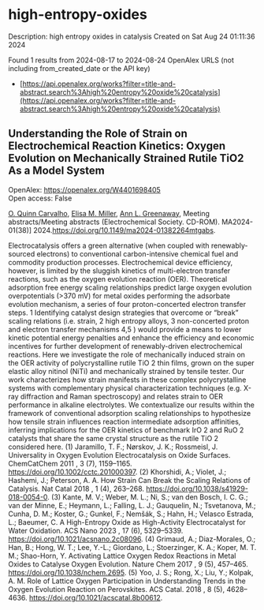 # high-entropy-oxides
Description: high entropy oxides in catalysis
Created on Sat Aug 24 01:11:36 2024

Found 1 results from 2024-08-17 to 2024-08-24
OpenAlex URLS (not including from_created_date or the API key)
- [https://api.openalex.org/works?filter=title-and-abstract.search%3Ahigh%20entropy%20oxide%20catalysis](https://api.openalex.org/works?filter=title-and-abstract.search%3Ahigh%20entropy%20oxide%20catalysis)

## Understanding the Role of Strain on Electrochemical Reaction Kinetics: Oxygen Evolution on Mechanically Strained Rutile TiO2 As a Model System   

OpenAlex: https://openalex.org/W4401698405    
Open access: False
    
[O. Quinn Carvalho](https://openalex.org/A5106617349), [Elisa M. Miller](https://openalex.org/A5030845529), [Ann L. Greenaway](https://openalex.org/A5071458569), Meeting abstracts/Meeting abstracts (Electrochemical Society. CD-ROM). MA2024-01(38)] 2024.https://doi.org/10.1149/ma2024-01382264mtgabs.
    
Electrocatalysis offers a green alternative (when coupled with renewably-sourced electrons) to conventional carbon-intensive chemical fuel and commodity production processes. Electrochemical device efficiency, however, is limited by the sluggish kinetics of multi-electron transfer reactions, such as the oxygen evolution reaction (OER). Theoretical adsorption free energy scaling relationships predict large oxygen evolution overpotentials (>370 mV) for metal oxides performing the adsorbate evolution mechanism, a series of four proton-concerted electron transfer steps. 1 Identifying catalyst design strategies that overcome or “break” scaling relations (i.e. strain, 2 high entropy alloys, 3 non-concerted proton and electron transfer mechanisms 4,5 ) would provide a means to lower kinetic potential energy penalties and enhance the efficiency and economic incentives for further development of renewably-driven electrochemical reactions. Here we investigate the role of mechanically induced strain on the OER activity of polycrystalline rutile TiO 2 thin films, grown on the super elastic alloy nitinol (NiTi) and mechanically strained by tensile tester. Our work characterizes how strain manifests in these complex polycrystalline systems with complementary physical characterization techniques (e.g. X-ray diffraction and Raman spectroscopy) and relates strain to OER performance in alkaline electrolytes. We contextualize our results within the framework of conventional adsorption scaling relationships to hypothesize how tensile strain influences reaction intermediate adsorption affinities, inferring implications for the OER kinetics of benchmark IrO 2 and RuO 2 catalysts that share the same crystal structure as the rutile TiO 2 considered here. (1) Jaramillo, T. F.; Nørskov, J. K.; Rossmeisl, J. Universality in Oxygen Evolution Electrocatalysis on Oxide Surfaces. ChemCatChem 2011 , 3 (7), 1159–1165. https://doi.org/10.1002/cctc.201000397. (2) Khorshidi, A.; Violet, J.; Hashemi, J.; Peterson, A. A. How Strain Can Break the Scaling Relations of Catalysis. Nat Catal 2018 , 1 (4), 263–268. https://doi.org/10.1038/s41929-018-0054-0. (3) Kante, M. V.; Weber, M. L.; Ni, S.; van den Bosch, I. C. G.; van der Minne, E.; Heymann, L.; Falling, L. J.; Gauquelin, N.; Tsvetanova, M.; Cunha, D. M.; Koster, G.; Gunkel, F.; Nemšák, S.; Hahn, H.; Velasco Estrada, L.; Baeumer, C. A High-Entropy Oxide as High-Activity Electrocatalyst for Water Oxidation. ACS Nano 2023 , 17 (6), 5329–5339. https://doi.org/10.1021/acsnano.2c08096. (4) Grimaud, A.; Diaz-Morales, O.; Han, B.; Hong, W. T.; Lee, Y.-L.; Giordano, L.; Stoerzinger, K. A.; Koper, M. T. M.; Shao-Horn, Y. Activating Lattice Oxygen Redox Reactions in Metal Oxides to Catalyse Oxygen Evolution. Nature Chem 2017 , 9 (5), 457–465. https://doi.org/10.1038/nchem.2695. (5) Yoo, J. S.; Rong, X.; Liu, Y.; Kolpak, A. M. Role of Lattice Oxygen Participation in Understanding Trends in the Oxygen Evolution Reaction on Perovskites. ACS Catal. 2018 , 8 (5), 4628–4636. https://doi.org/10.1021/acscatal.8b00612.    

    
